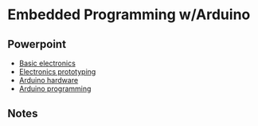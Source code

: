 # Embedded Programming w/Arduino

## Powerpoint
* [Basic electronics](ep1000_BasicElectronics.pdf)
* [Electronics prototyping](ep1000_ElectronicsPrototyping.pdf)
* [Arduino hardware](ep1000_ArduinoHardware.pdf)
* [Arduino programming](ep1000_ArduinoProgramming.pdf)

## Notes
